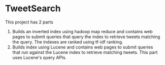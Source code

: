 TweetSearch
===========

This project has 2 parts 
1) Builds an inverted index using hadoop map reduce and contains web pages to submit queries that query the
index to retrieve tweets matching the query. The indexes are ranked using tf-idf ranking.
2) Builds index using Lucene and contains web pages to submit queries that run against the Lucene index to 
retrieve matching tweets. This part uses Lucene's query APIs. 
